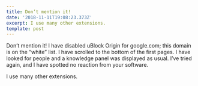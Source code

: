 ```yaml
---
title: Don’t mention it!
date: '2018-11-11T19:08:23.373Z'
excerpt: I use many other extensions.
template: post
---
```

Don’t mention it! I have disabled uBlock Origin for google.com; this domain is on the “white” list. I have scrolled to the bottom of the first pages. I have looked for people and a knowledge panel was displayed as usual. I’ve tried again, and I have spotted no reaction from your software.

I use many other extensions.
